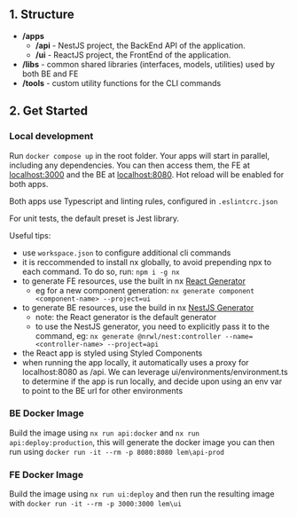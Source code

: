 ## 1. Structure
- **/apps**
  - **/api** - NestJS project, the BackEnd API of the application.
  - **/ui** - ReactJS project, the FrontEnd of the application. 
- **/libs** - common shared libraries (interfaces, models, utilities) used by both BE and FE
- **/tools** - custom utility functions for the CLI commands
## 2. Get Started
### Local development
Run ```docker compose up``` in the root folder. Your apps will start in parallel, including any dependencies. You can then access them, the FE at [localhost:3000](http://localhost:3000) and the BE at [localhost:8080](http://localhost:8080). Hot reload will be enabled for both apps.

Both apps use Typescript and linting rules, configured in ```.eslintcrc.json```

For unit tests, the default preset is Jest library.

Useful tips:
- use ```workspace.json``` to configure additional cli commands
- it is reccommended to install nx globally, to avoid prepending npx to each command. To do so, run: ```npm i -g nx```
- to generate FE resources, use the built in nx [React Generator](https://nx.dev/latest/react/react/overview)
  - eg for a new component generation: ```nx generate component <component-name> --project=ui```
- to generate BE resources, use the build in nx [NestJS Generator](https://nx.dev/latest/react/nest/overview)
  - note: the React generator is the default generator
  - to use the NestJS generator, you need to explicitly pass it to the command, eg: ```nx generate @nrwl/nest:controller --name=<controller-name> --project=api```
- the React app is styled using Styled Components
- when running the app locally, it automatically uses a proxy for localhost:8080 as /api. We can leverage ui/environments/environment.ts to determine if the app is run locally, and decide upon using an env var to point to the BE url for other environments

### BE Docker Image
Build the image using ```nx run api:docker``` and ```nx run api:deploy:production```, this will generate the docker image you can then run using ```docker run -it --rm -p 8080:8080 lem\api-prod```
### FE Docker Image
Build the image using ```nx run ui:deploy``` and then run the resulting image with ```docker run -it --rm -p 3000:3000 lem\ui```